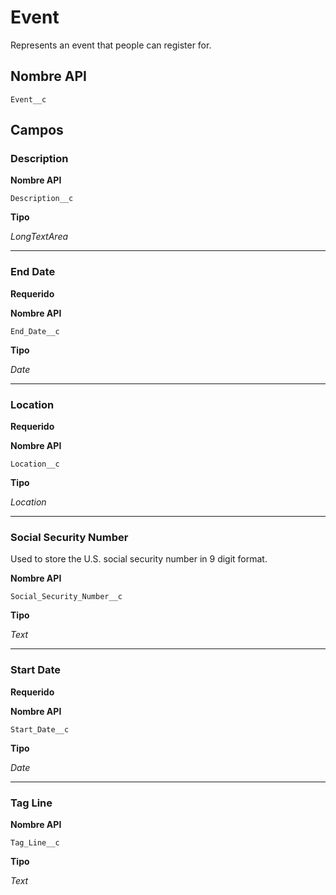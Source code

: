 # Event

Represents an event that people can register for.

## Nombre API
`Event__c`

## Campos
### Description

**Nombre API**

`Description__c`

**Tipo**

*LongTextArea*

---
### End Date
**Requerido**

**Nombre API**

`End_Date__c`

**Tipo**

*Date*

---
### Location
**Requerido**

**Nombre API**

`Location__c`

**Tipo**

*Location*

---
### Social Security Number

Used to store the U.S. social security number in 9 digit format.

**Nombre API**

`Social_Security_Number__c`

**Tipo**

*Text*

---
### Start Date
**Requerido**

**Nombre API**

`Start_Date__c`

**Tipo**

*Date*

---
### Tag Line

**Nombre API**

`Tag_Line__c`

**Tipo**

*Text*